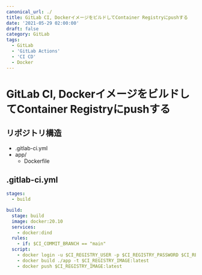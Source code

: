 ```yaml
---
canonical_url: ./
title: GitLab CI, DockerイメージをビルドしてContainer Registryにpushする
date: '2021-05-29 02:00:00'
draft: false
category: GitLab
tags:
  - GitLab
  - 'GitLab Actions'
  - 'CI CD'
  - Docker
---
```


# GitLab CI, DockerイメージをビルドしてContainer Registryにpushする

## リポジトリ構造

- .gitlab-ci.yml
- app/
    - Dockerfile


## .gitlab-ci.yml

```yaml
stages:
  - build

build:
  stage: build
  image: docker:20.10
  services:
    - docker:dind
  rules:
    - if: $CI_COMMIT_BRANCH == "main"
  script:
    - docker login -u $CI_REGISTRY_USER -p $CI_REGISTRY_PASSWORD $CI_REGISTRY
    - docker build ./app -t $CI_REGISTRY_IMAGE:latest
    - docker push $CI_REGISTRY_IMAGE:latest
```
